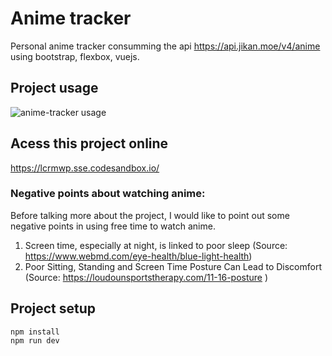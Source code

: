 # Anime tracker
Personal anime tracker consumming the api https://api.jikan.moe/v4/anime using bootstrap, flexbox, vuejs.

## Project usage
![anime-tracker usage](https://user-images.githubusercontent.com/30128774/201990947-c4efa240-00bd-48be-9302-d2f37770a0a1.gif)

## Acess this project online 
https://lcrmwp.sse.codesandbox.io/

### Negative points about watching anime:

Before talking more about the project, I would like to point out some negative points in using free time to watch anime.
1. Screen time, especially at night, is linked to poor sleep (Source: https://www.webmd.com/eye-health/blue-light-health)
2. Poor Sitting, Standing and Screen Time Posture Can Lead to Discomfort (Source: https://loudounsportstherapy.com/11-16-posture )



 ## Project setup
```
npm install
npm run dev
```
